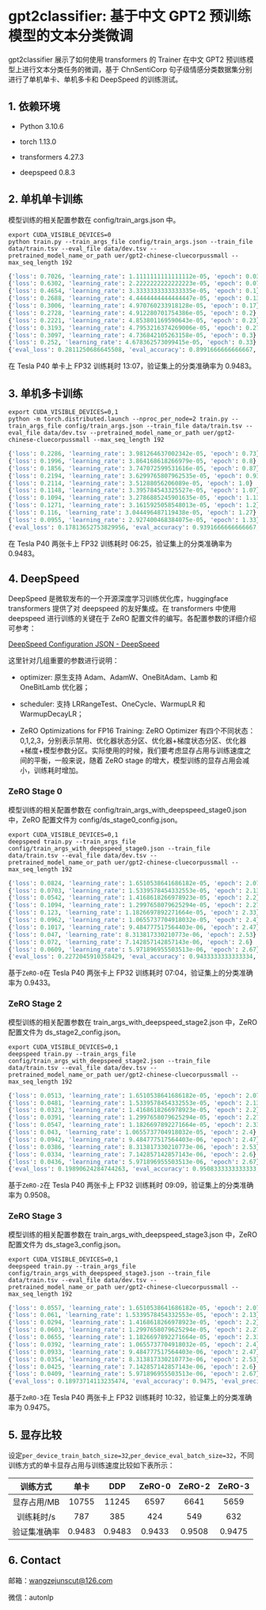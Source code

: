 # gpt2classifier: 基于中文 GPT2 预训练模型的文本分类微调

gpt2classifier 展示了如何使用 transformers 的 Trainer 在中文 GPT2 预训练模型上进行文本分类任务的微调，基于 ChnSentiCorp 句子级情感分类数据集分别进行了单机单卡、单机多卡和 DeepSpeed 的训练测试。

## 1. 依赖环境

- Python 3.10.6

- torch 1.13.0

- transformers 4.27.3

- deepspeed 0.8.3

## 2. 单机单卡训练

模型训练的相关配置参数在 config/train_args.json 中。

```shell
export CUDA_VISIBLE_DEVICES=0
python train.py --train_args_file config/train_args.json --train_file data/train.tsv --eval_file data/dev.tsv --pretrained_model_name_or_path uer/gpt2-chinese-cluecorpussmall --max_seq_length 192
```

```python
{'loss': 0.7026, 'learning_rate': 1.1111111111111112e-05, 'epoch': 0.03}                                                               
{'loss': 0.6302, 'learning_rate': 2.2222222222222223e-05, 'epoch': 0.07}                                                               
{'loss': 0.4654, 'learning_rate': 3.3333333333333335e-05, 'epoch': 0.1}                                                                
{'loss': 0.2688, 'learning_rate': 4.4444444444444447e-05, 'epoch': 0.13}                                                               
{'loss': 0.3006, 'learning_rate': 4.970760233918128e-05, 'epoch': 0.17}                                                                
{'loss': 0.2728, 'learning_rate': 4.912280701754386e-05, 'epoch': 0.2}                                                                 
{'loss': 0.2221, 'learning_rate': 4.853801169590643e-05, 'epoch': 0.23}                                                                
{'loss': 0.3193, 'learning_rate': 4.7953216374269006e-05, 'epoch': 0.27}                                                               
{'loss': 0.3097, 'learning_rate': 4.736842105263158e-05, 'epoch': 0.3}                                                                 
{'loss': 0.252, 'learning_rate': 4.678362573099415e-05, 'epoch': 0.33}                                                                 
{'eval_loss': 0.2811250686645508, 'eval_accuracy': 0.8991666666666667, 'eval_precision': 0.9338235294117647, 'eval_recall': 0.8566610455311973, 'eval_f1': 0.8935795954265612, 'eval_runtime': 9.4803, 'eval_samples_per_second': 126.578, 'eval_steps_per_second': 4.008, 'epoch': 0.33}
```

在 Tesla P40 单卡上 FP32 训练耗时 13:07，验证集上的分类准确率为 0.9483。

## 3. 单机多卡训练

```shell
export CUDA_VISIBLE_DEVICES=0,1
python -m torch.distributed.launch --nproc_per_node=2 train.py --train_args_file config/train_args.json --train_file data/train.tsv --eval_file data/dev.tsv --pretrained_model_name_or_path uer/gpt2-chinese-cluecorpussmall --max_seq_length 192
```

```python
{'loss': 0.2286, 'learning_rate': 3.981264637002342e-05, 'epoch': 0.73}                                                                
{'loss': 0.1996, 'learning_rate': 3.864168618266979e-05, 'epoch': 0.8}                                                                 
{'loss': 0.1856, 'learning_rate': 3.747072599531616e-05, 'epoch': 0.87}                                                                
{'loss': 0.2194, 'learning_rate': 3.6299765807962535e-05, 'epoch': 0.93}                                                               
{'loss': 0.2114, 'learning_rate': 3.51288056206089e-05, 'epoch': 1.0}                                                                  
{'loss': 0.1148, 'learning_rate': 3.395784543325527e-05, 'epoch': 1.07}                                                                
{'loss': 0.1094, 'learning_rate': 3.2786885245901635e-05, 'epoch': 1.13}                                                               
{'loss': 0.1271, 'learning_rate': 3.1615925058548013e-05, 'epoch': 1.2}                                                                
{'loss': 0.116, 'learning_rate': 3.044496487119438e-05, 'epoch': 1.27}                                                                 
{'loss': 0.0955, 'learning_rate': 2.927400468384075e-05, 'epoch': 1.33}                                                                
{'eval_loss': 0.17813652753829956, 'eval_accuracy': 0.9391666666666667, 'eval_precision': 0.9421768707482994, 'eval_recall': 0.9342327150084317, 'eval_f1': 0.9381879762912786, 'eval_runtime': 4.8123, 'eval_samples_per_second': 249.363, 'eval_steps_per_second': 3.948, 'epoch': 1.33}
```

在 Tesla P40 两张卡上 FP32 训练耗时 06:25，验证集上的分类准确率为 0.9483。

## 4. DeepSpeed

DeepSpeed 是微软发布的一个开源深度学习训练优化库，huggingface transformers 提供了对 deepspeed 的友好集成。在 transformers 中使用 deepspeed 进行训练的关键在于 ZeRO 配置文件的编写。各配置参数的详细介绍可参考：

[DeepSpeed Configuration JSON - DeepSpeed](https://www.deepspeed.ai/docs/config-json/)

这里针对几组重要的参数进行说明：

- optimizer: 原生支持 Adam、AdamW、OneBitAdam、Lamb 和 OneBitLamb 优化器；

- scheduler: 支持 LRRangeTest、OneCycle、WarmupLR 和 WarmupDecayLR；

- ZeRO Optimizations for FP16 Training: ZeRO Optimizer 有四个不同状态：0,1,2,3，分别表示禁用、优化器状态分区、优化器+梯度状态分区、优化器+梯度+模型参数分区。实际使用的时候，我们要考虑显存占用与训练速度之间的平衡，一般来说，随着 ZeRO stage 的增大，模型训练的显存占用会减小，训练耗时增加。

### ZeRO Stage 0

模型训练的相关配置参数在 config/train_args_with_deepspeed_stage0.json 中，ZeRO 配置文件为 config/ds_stage0_config.json。

```shell
export CUDA_VISIBLE_DEVICES=0,1
deepspeed train.py --train_args_file config/train_args_with_deepspeed_stage0.json --train_file data/train.tsv --eval_file data/dev.tsv --pretrained_model_name_or_path uer/gpt2-chinese-cluecorpussmall --max_seq_length 192
```

```python
{'loss': 0.0824, 'learning_rate': 1.6510538641686182e-05, 'epoch': 2.07}                                                               
{'loss': 0.0703, 'learning_rate': 1.5339578454332553e-05, 'epoch': 2.13}                                                               
{'loss': 0.0542, 'learning_rate': 1.4168618266978923e-05, 'epoch': 2.2}                                                                
{'loss': 0.1094, 'learning_rate': 1.2997658079625294e-05, 'epoch': 2.27}                                                               
{'loss': 0.123, 'learning_rate': 1.1826697892271664e-05, 'epoch': 2.33}                                                                
{'loss': 0.0962, 'learning_rate': 1.0655737704918032e-05, 'epoch': 2.4}                                                                
{'loss': 0.1017, 'learning_rate': 9.484777517564403e-06, 'epoch': 2.47}                                                                
{'loss': 0.047, 'learning_rate': 8.313817330210773e-06, 'epoch': 2.53}                                                                 
{'loss': 0.072, 'learning_rate': 7.142857142857143e-06, 'epoch': 2.6}                                                                  
{'loss': 0.0609, 'learning_rate': 5.971896955503513e-06, 'epoch': 2.67}                                                                
{'eval_loss': 0.2272045910358429, 'eval_accuracy': 0.9433333333333334, 'eval_precision': 0.9581151832460733, 'eval_recall': 0.9258010118043845, 'eval_f1': 0.9416809605488851, 'eval_runtime': 5.264, 'eval_samples_per_second': 227.962, 'eval_steps_per_second': 3.609, 'epoch': 2.67}
```

基于`ZeRO-0`在 Tesla P40 两张卡上 FP32 训练耗时 07:04，验证集上的分类准确率为 0.9433。

### ZeRO Stage 2

模型训练的相关配置参数在 train_args_with_deepspeed_stage2.json 中，ZeRO 配置文件为 ds_stage2_config.json。

```shell
export CUDA_VISIBLE_DEVICES=0,1
deepspeed train.py --train_args_file config/train_args_with_deepspeed_stage2.json --train_file data/train.tsv --eval_file data/dev.tsv --pretrained_model_name_or_path uer/gpt2-chinese-cluecorpussmall --max_seq_length 192
```

```python
{'loss': 0.0513, 'learning_rate': 1.6510538641686182e-05, 'epoch': 2.07}                                                               
{'loss': 0.0481, 'learning_rate': 1.5339578454332553e-05, 'epoch': 2.13}                                                               
{'loss': 0.0323, 'learning_rate': 1.4168618266978923e-05, 'epoch': 2.2}                                                                
{'loss': 0.0391, 'learning_rate': 1.2997658079625294e-05, 'epoch': 2.27}                                                               
{'loss': 0.0547, 'learning_rate': 1.1826697892271664e-05, 'epoch': 2.33}                                                               
{'loss': 0.043, 'learning_rate': 1.0655737704918032e-05, 'epoch': 2.4}                                                                 
{'loss': 0.0942, 'learning_rate': 9.484777517564403e-06, 'epoch': 2.47}                                                                
{'loss': 0.0386, 'learning_rate': 8.313817330210773e-06, 'epoch': 2.53}                                                                
{'loss': 0.0334, 'learning_rate': 7.142857142857143e-06, 'epoch': 2.6}                                                                 
{'loss': 0.0436, 'learning_rate': 5.971896955503513e-06, 'epoch': 2.67}                                                                
{'eval_loss': 0.19890624284744263, 'eval_accuracy': 0.9508333333333333, 'eval_precision': 0.9635416666666666, 'eval_recall': 0.9359190556492412, 'eval_f1': 0.9495295124037638, 'eval_runtime': 5.493, 'eval_samples_per_second': 218.459, 'eval_steps_per_second': 3.459, 'epoch': 2.67}
```

基于`ZeRO-2`在 Tesla P40 两张卡上 FP32 训练耗时 09:09，验证集上的分类准确率为 0.9508。

### ZeRO Stage 3

模型训练的相关配置参数在 train_args_with_deepspeed_stage3.json 中，ZeRO 配置文件为 ds_stage3_config.json。

```shell
export CUDA_VISIBLE_DEVICES=0,1
deepspeed train.py --train_args_file config/train_args_with_deepspeed_stage3.json --train_file data/train.tsv --eval_file data/dev.tsv --pretrained_model_name_or_path uer/gpt2-chinese-cluecorpussmall --max_seq_length 192
```

```python
{'loss': 0.0557, 'learning_rate': 1.6510538641686182e-05, 'epoch': 2.07}                                                               
{'loss': 0.061, 'learning_rate': 1.5339578454332553e-05, 'epoch': 2.13}                                                                
{'loss': 0.0294, 'learning_rate': 1.4168618266978923e-05, 'epoch': 2.2}                                                                
{'loss': 0.0603, 'learning_rate': 1.2997658079625294e-05, 'epoch': 2.27}                                                               
{'loss': 0.0655, 'learning_rate': 1.1826697892271664e-05, 'epoch': 2.33}                                                               
{'loss': 0.0392, 'learning_rate': 1.0655737704918032e-05, 'epoch': 2.4}                                                                
{'loss': 0.0933, 'learning_rate': 9.484777517564403e-06, 'epoch': 2.47}                                                                
{'loss': 0.0354, 'learning_rate': 8.313817330210773e-06, 'epoch': 2.53}                                                                
{'loss': 0.0425, 'learning_rate': 7.142857142857143e-06, 'epoch': 2.6}                                                                 
{'loss': 0.0409, 'learning_rate': 5.971896955503513e-06, 'epoch': 2.67}                                                                
{'eval_loss': 0.18973714113235474, 'eval_accuracy': 0.9475, 'eval_precision': 0.9616724738675958, 'eval_recall': 0.9308600337268128, 'eval_f1': 0.9460154241645243, 'eval_runtime': 6.0128, 'eval_samples_per_second': 199.574, 'eval_steps_per_second': 3.16, 'epoch': 2.67}
```

基于`ZeRO-3`在 Tesla P40 两张卡上 FP32 训练耗时 10:32，验证集上的分类准确率为 0.9475。

## 5. 显存比较

设定`per_device_train_batch_size=32`,`per_device_eval_batch_size=32`，不同训练方式的单卡显存占用与训练速度比较如下表所示：

| 训练方式    | 单卡     | DDP    | ZeRO-0 | ZeRO-2 | ZeRO-3 |
|:-------:|:------:|:------:|:------:|:------:|:------:|
| 显存占用/MB | 10755  | 11245  | 6597   | 6641   | 5659   |
| 训练耗时/s  | 787    | 385    | 424    | 549    | 632    |
| 验证集准确率  | 0.9483 | 0.9483 | 0.9433 | 0.9508 | 0.9475 |

## 6. Contact

邮箱：[wangzejunscut@126.com](mailto:wangzejunscut@126.com)

微信：autonlp


